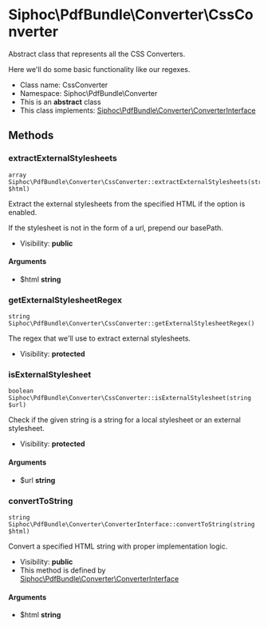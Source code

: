 Siphoc\PdfBundle\Converter\CssConverter
===============

Abstract class that represents all the CSS Converters.

<p>Here we'll do some
basic functionality like our regexes.</p>


* Class name: CssConverter
* Namespace: Siphoc\PdfBundle\Converter
* This is an **abstract** class
* This class implements: [Siphoc\PdfBundle\Converter\ConverterInterface](Siphoc-PdfBundle-Converter-ConverterInterface.md)






Methods
-------


### extractExternalStylesheets

```
array Siphoc\PdfBundle\Converter\CssConverter::extractExternalStylesheets(string $html)
```

Extract the external stylesheets from the specified HTML if the option is
enabled.

<p>If the stylesheet is not in the form of a url, prepend our
basePath.</p>

* Visibility: **public**

#### Arguments

* $html **string**



### getExternalStylesheetRegex

```
string Siphoc\PdfBundle\Converter\CssConverter::getExternalStylesheetRegex()
```

The regex that we'll use to extract external stylesheets.



* Visibility: **protected**



### isExternalStylesheet

```
boolean Siphoc\PdfBundle\Converter\CssConverter::isExternalStylesheet(string $url)
```

Check if the given string is a string for a local stylesheet or an
external stylesheet.



* Visibility: **protected**

#### Arguments

* $url **string**



### convertToString

```
string Siphoc\PdfBundle\Converter\ConverterInterface::convertToString(string $html)
```

Convert a specified HTML string with proper implementation logic.



* Visibility: **public**
* This method is defined by [Siphoc\PdfBundle\Converter\ConverterInterface](Siphoc-PdfBundle-Converter-ConverterInterface.md)

#### Arguments

* $html **string**


